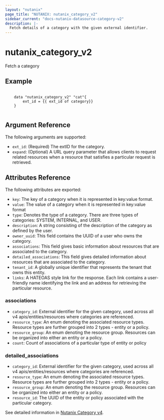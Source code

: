```yaml
---
layout: "nutanix"
page_title: "NUTANIX: nutanix_category_v2"
sidebar_current: "docs-nutanix-datasource-category-v2"
description: |-
  Fetch details of a category with the given external identifier.
---
```


# nutanix_category_v2
Fetch a category


## Example

```hcl

    data "nutanix_category_v2" "cat"{
        ext_id = {{ ext_id of category}}
    }
    
```


## Argument Reference

The following arguments are supported:

* `ext_id`: (Required) The extID for the category.
* `expand`: (Optional) A URL query parameter that allows clients to request related resources when a resource that satisfies a particular request is retrieved. 

## Attributes Reference

The following attributes are exported:

* `key`: The key of a category when it is represented in key:value format.
* `value`: The value of a category when it is represented in key:value format
* `type`: Denotes the type of a category.
There are three types of categories: SYSTEM, INTERNAL, and USER.
* `description`: A string consisting of the description of the category as defined by the user.
* `owner_uuid`: This field contains the UUID of a user who owns the category.
* `associations`: This field gives basic information about resources that are associated to the category.
* `detailed_associations`: This field gives detailed information about resources that are associated to the category.
* `tenant_id`: A globally unique identifier that represents the tenant that owns this entity. 
* `links`: A HATEOAS style link for the response. Each link contains a user-friendly name identifying the link and an address for retrieving the particular resource.


### associations
* `category_id`: External identifier for the given category, used across all v4 apis/entities/resources where categories are referenced.
* `resource_type`: An enum denoting the associated resource types. Resource types are further grouped into 2 types - entity or a policy.
* `resource_group`: An enum denoting the resource group.
Resources can be organized into either an entity or a policy. 
* `count`: Count of associations of a particular type of entity or policy

### detailed_associations
* `category_id`: External identifier for the given category, used across all v4 apis/entities/resources where categories are referenced.
* `resource_type`: An enum denoting the associated resource types. Resource types are further grouped into 2 types - entity or a policy.
* `resource_group`: An enum denoting the resource group.
Resources can be organized into either an entity or a policy. 
* `resource_id`: The UUID of the entity or policy associated with the particular category.


See detailed information in [Nutanix Category v4](https://developers.nutanix.com/api-reference?namespace=prism&version=v4.0.b1).